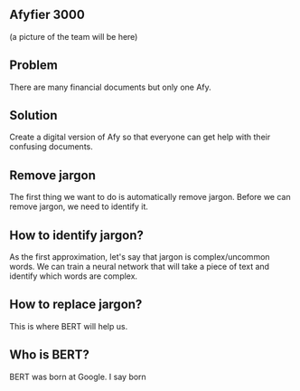 ## Afyfier 3000

(a picture of the team will be here)

## Problem

There are many financial documents but only one Afy.

## Solution

Create a digital version of Afy so that everyone can get help with their confusing documents.

## Remove jargon

The first thing we want to do is automatically remove jargon. Before we can remove jargon, we need to identify it.

## How to identify jargon?

As the first approximation, let's say that jargon is complex/uncommon words. We can train a neural network that will take a piece of text and identify which words are complex.

## How to replace jargon?

This is where BERT will help us.

## Who is BERT?

BERT was born at Google. I say born
